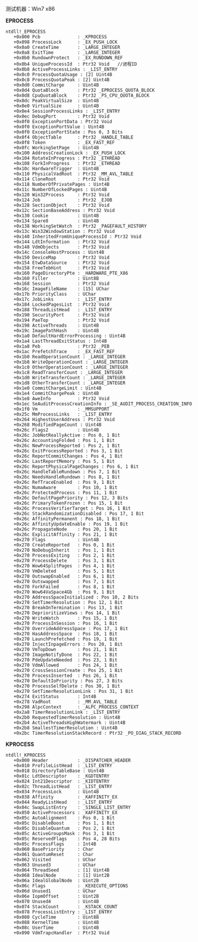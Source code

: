 测试机器：Win7 x86

**EPROCESS**

    ntdll!_EPROCESS
       +0x000 Pcb              : _KPROCESS
       +0x098 ProcessLock      : _EX_PUSH_LOCK
       +0x0a0 CreateTime       : _LARGE_INTEGER
       +0x0a8 ExitTime         : _LARGE_INTEGER
       +0x0b0 RundownProtect   : _EX_RUNDOWN_REF
       +0x0b4 UniqueProcessId  : Ptr32 Void   //进程ID
       +0x0b8 ActiveProcessLinks : _LIST_ENTRY
       +0x0c0 ProcessQuotaUsage : [2] Uint4B
       +0x0c8 ProcessQuotaPeak : [2] Uint4B
       +0x0d0 CommitCharge     : Uint4B
       +0x0d4 QuotaBlock       : Ptr32 _EPROCESS_QUOTA_BLOCK
       +0x0d8 CpuQuotaBlock    : Ptr32 _PS_CPU_QUOTA_BLOCK
       +0x0dc PeakVirtualSize  : Uint4B
       +0x0e0 VirtualSize      : Uint4B
       +0x0e4 SessionProcessLinks : _LIST_ENTRY
       +0x0ec DebugPort        : Ptr32 Void
       +0x0f0 ExceptionPortData : Ptr32 Void
       +0x0f0 ExceptionPortValue : Uint4B
       +0x0f0 ExceptionPortState : Pos 0, 3 Bits
       +0x0f4 ObjectTable      : Ptr32 _HANDLE_TABLE
       +0x0f8 Token            : _EX_FAST_REF
       +0x0fc WorkingSetPage   : Uint4B
       +0x100 AddressCreationLock : _EX_PUSH_LOCK
       +0x104 RotateInProgress : Ptr32 _ETHREAD
       +0x108 ForkInProgress   : Ptr32 _ETHREAD
       +0x10c HardwareTrigger  : Uint4B
       +0x110 PhysicalVadRoot  : Ptr32 _MM_AVL_TABLE
       +0x114 CloneRoot        : Ptr32 Void
       +0x118 NumberOfPrivatePages : Uint4B
       +0x11c NumberOfLockedPages : Uint4B
       +0x120 Win32Process     : Ptr32 Void
       +0x124 Job              : Ptr32 _EJOB
       +0x128 SectionObject    : Ptr32 Void
       +0x12c SectionBaseAddress : Ptr32 Void
       +0x130 Cookie           : Uint4B
       +0x134 Spare8           : Uint4B
       +0x138 WorkingSetWatch  : Ptr32 _PAGEFAULT_HISTORY
       +0x13c Win32WindowStation : Ptr32 Void
       +0x140 InheritedFromUniqueProcessId : Ptr32 Void
       +0x144 LdtInformation   : Ptr32 Void
       +0x148 VdmObjects       : Ptr32 Void
       +0x14c ConsoleHostProcess : Uint4B
       +0x150 DeviceMap        : Ptr32 Void
       +0x154 EtwDataSource    : Ptr32 Void
       +0x158 FreeTebHint      : Ptr32 Void
       +0x160 PageDirectoryPte : _HARDWARE_PTE_X86
       +0x160 Filler           : Uint8B
       +0x168 Session          : Ptr32 Void
       +0x16c ImageFileName    : [15] UChar
       +0x17b PriorityClass    : UChar
       +0x17c JobLinks         : _LIST_ENTRY
       +0x184 LockedPagesList  : Ptr32 Void
       +0x188 ThreadListHead   : _LIST_ENTRY
       +0x190 SecurityPort     : Ptr32 Void
       +0x194 PaeTop           : Ptr32 Void
       +0x198 ActiveThreads    : Uint4B
       +0x19c ImagePathHash    : Uint4B
       +0x1a0 DefaultHardErrorProcessing : Uint4B
       +0x1a4 LastThreadExitStatus : Int4B
       +0x1a8 Peb              : Ptr32 _PEB
       +0x1ac PrefetchTrace    : _EX_FAST_REF
       +0x1b0 ReadOperationCount : _LARGE_INTEGER
       +0x1b8 WriteOperationCount : _LARGE_INTEGER
       +0x1c0 OtherOperationCount : _LARGE_INTEGER
       +0x1c8 ReadTransferCount : _LARGE_INTEGER
       +0x1d0 WriteTransferCount : _LARGE_INTEGER
       +0x1d8 OtherTransferCount : _LARGE_INTEGER
       +0x1e0 CommitChargeLimit : Uint4B
       +0x1e4 CommitChargePeak : Uint4B
       +0x1e8 AweInfo          : Ptr32 Void
       +0x1ec SeAuditProcessCreationInfo : _SE_AUDIT_PROCESS_CREATION_INFO
       +0x1f0 Vm               : _MMSUPPORT
       +0x25c MmProcessLinks   : _LIST_ENTRY
       +0x264 HighestUserAddress : Ptr32 Void
       +0x268 ModifiedPageCount : Uint4B
       +0x26c Flags2           : Uint4B
       +0x26c JobNotReallyActive : Pos 0, 1 Bit
       +0x26c AccountingFolded : Pos 1, 1 Bit
       +0x26c NewProcessReported : Pos 2, 1 Bit
       +0x26c ExitProcessReported : Pos 3, 1 Bit
       +0x26c ReportCommitChanges : Pos 4, 1 Bit
       +0x26c LastReportMemory : Pos 5, 1 Bit
       +0x26c ReportPhysicalPageChanges : Pos 6, 1 Bit
       +0x26c HandleTableRundown : Pos 7, 1 Bit
       +0x26c NeedsHandleRundown : Pos 8, 1 Bit
       +0x26c RefTraceEnabled  : Pos 9, 1 Bit
       +0x26c NumaAware        : Pos 10, 1 Bit
       +0x26c ProtectedProcess : Pos 11, 1 Bit
       +0x26c DefaultPagePriority : Pos 12, 3 Bits
       +0x26c PrimaryTokenFrozen : Pos 15, 1 Bit
       +0x26c ProcessVerifierTarget : Pos 16, 1 Bit
       +0x26c StackRandomizationDisabled : Pos 17, 1 Bit
       +0x26c AffinityPermanent : Pos 18, 1 Bit
       +0x26c AffinityUpdateEnable : Pos 19, 1 Bit
       +0x26c PropagateNode    : Pos 20, 1 Bit
       +0x26c ExplicitAffinity : Pos 21, 1 Bit
       +0x270 Flags            : Uint4B
       +0x270 CreateReported   : Pos 0, 1 Bit
       +0x270 NoDebugInherit   : Pos 1, 1 Bit
       +0x270 ProcessExiting   : Pos 2, 1 Bit
       +0x270 ProcessDelete    : Pos 3, 1 Bit
       +0x270 Wow64SplitPages  : Pos 4, 1 Bit
       +0x270 VmDeleted        : Pos 5, 1 Bit
       +0x270 OutswapEnabled   : Pos 6, 1 Bit
       +0x270 Outswapped       : Pos 7, 1 Bit
       +0x270 ForkFailed       : Pos 8, 1 Bit
       +0x270 Wow64VaSpace4Gb  : Pos 9, 1 Bit
       +0x270 AddressSpaceInitialized : Pos 10, 2 Bits
       +0x270 SetTimerResolution : Pos 12, 1 Bit
       +0x270 BreakOnTermination : Pos 13, 1 Bit
       +0x270 DeprioritizeViews : Pos 14, 1 Bit
       +0x270 WriteWatch       : Pos 15, 1 Bit
       +0x270 ProcessInSession : Pos 16, 1 Bit
       +0x270 OverrideAddressSpace : Pos 17, 1 Bit
       +0x270 HasAddressSpace  : Pos 18, 1 Bit
       +0x270 LaunchPrefetched : Pos 19, 1 Bit
       +0x270 InjectInpageErrors : Pos 20, 1 Bit
       +0x270 VmTopDown        : Pos 21, 1 Bit
       +0x270 ImageNotifyDone  : Pos 22, 1 Bit
       +0x270 PdeUpdateNeeded  : Pos 23, 1 Bit
       +0x270 VdmAllowed       : Pos 24, 1 Bit
       +0x270 CrossSessionCreate : Pos 25, 1 Bit
       +0x270 ProcessInserted  : Pos 26, 1 Bit
       +0x270 DefaultIoPriority : Pos 27, 3 Bits
       +0x270 ProcessSelfDelete : Pos 30, 1 Bit
       +0x270 SetTimerResolutionLink : Pos 31, 1 Bit
       +0x274 ExitStatus       : Int4B
       +0x278 VadRoot          : _MM_AVL_TABLE
       +0x298 AlpcContext      : _ALPC_PROCESS_CONTEXT
       +0x2a8 TimerResolutionLink : _LIST_ENTRY
       +0x2b0 RequestedTimerResolution : Uint4B
       +0x2b4 ActiveThreadsHighWatermark : Uint4B
       +0x2b8 SmallestTimerResolution : Uint4B
       +0x2bc TimerResolutionStackRecord : Ptr32 _PO_DIAG_STACK_RECORD


**KPROCESS**

    ntdll!_KPROCESS
       +0x000 Header           : _DISPATCHER_HEADER
       +0x010 ProfileListHead  : _LIST_ENTRY
       +0x018 DirectoryTableBase : Uint4B
       +0x01c LdtDescriptor    : _KGDTENTRY
       +0x024 Int21Descriptor  : _KIDTENTRY
       +0x02c ThreadListHead   : _LIST_ENTRY
       +0x034 ProcessLock      : Uint4B
       +0x038 Affinity         : _KAFFINITY_EX
       +0x044 ReadyListHead    : _LIST_ENTRY
       +0x04c SwapListEntry    : _SINGLE_LIST_ENTRY
       +0x050 ActiveProcessors : _KAFFINITY_EX
       +0x05c AutoAlignment    : Pos 0, 1 Bit
       +0x05c DisableBoost     : Pos 1, 1 Bit
       +0x05c DisableQuantum   : Pos 2, 1 Bit
       +0x05c ActiveGroupsMask : Pos 3, 1 Bit
       +0x05c ReservedFlags    : Pos 4, 28 Bits
       +0x05c ProcessFlags     : Int4B
       +0x060 BasePriority     : Char
       +0x061 QuantumReset     : Char
       +0x062 Visited          : UChar
       +0x063 Unused3          : UChar
       +0x064 ThreadSeed       : [1] Uint4B
       +0x068 IdealNode        : [1] Uint2B
       +0x06a IdealGlobalNode  : Uint2B
       +0x06c Flags            : _KEXECUTE_OPTIONS
       +0x06d Unused1          : UChar
       +0x06e IopmOffset       : Uint2B
       +0x070 Unused4          : Uint4B
       +0x074 StackCount       : _KSTACK_COUNT
       +0x078 ProcessListEntry : _LIST_ENTRY
       +0x080 CycleTime        : Uint8B
       +0x088 KernelTime       : Uint4B
       +0x08c UserTime         : Uint4B
       +0x090 VdmTrapcHandler  : Ptr32 Void
